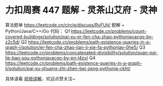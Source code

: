 # 力扣周赛 447 题解 - 灵茶山艾府 - 灵神

算法题单 https://leetcode.cn/circle/discuss/RvFUtj/
题解 + Python/Java/C++/Go 代码：
Q1 https://leetcode.cn/problems/count-covered-buildings/solution/pai-xu-er-fen-cha-zhao-pythonjavacgo-by-z2c5d/
Q2 https://leetcode.cn/problems/path-existence-queries-in-a-graph-i/solution/er-fen-cha-zhao-jian-ji-xie-fa-pythonjav-0he5/
Q3 https://leetcode.cn/problems/concatenated-divisibility/solution/quan-pai-lie-bao-sou-pythonjavacgo-by-en-l4zv/
Q4 https://leetcode.cn/problems/path-existence-queries-in-a-graph-ii/solution/pai-xu-shuang-zhi-zhen-bei-zeng-pythonja-ckht/

具体请看 [视频讲解](https://www.bilibili.com/video/TODO时间/?t=2m30s)，欢迎点赞关注~
